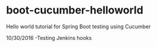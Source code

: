 # boot-cucumber-helloworld
Hello world tutorial for Spring Boot testing using Cucumber

10/30/2016
-Testing Jenkins hooks
